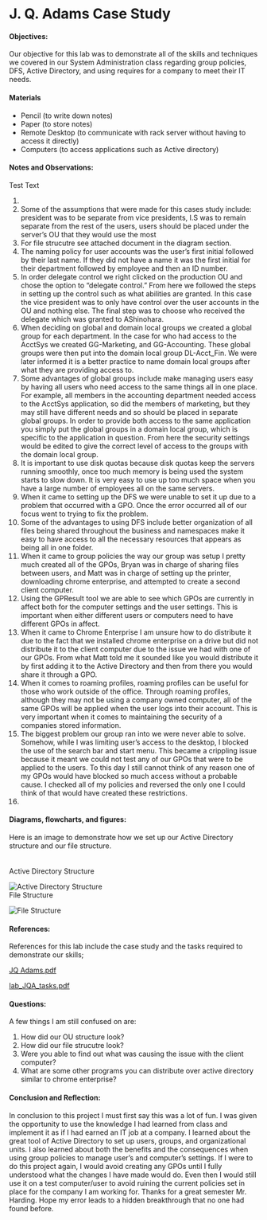 <h1>J. Q. Adams Case Study</h1>
  <h4>Objectives:</h4>
  <p>Our objective for this lab was to demonstrate all of the skills and techniques we covered in our System Administration class regarding group policies, DFS, Active Directory, and using requires for a company to meet their IT needs.
</p>
  <h4>Materials</h4> 
  <ul>
    <li>Pencil (to write down notes)</li>
    <li>Paper (to store notes)</li>
    <li>Remote Desktop (to communicate with rack server without having  to access it directly)</li>
    <li>Computers (to access applications such as Active directory)
  </ul>
  <h4>Notes and Observations:</h4>
    <p>
      Test Text
    </p>
    <ol>
      <li></li>
      <li> Some of the assumptions that were made for this cases study include: president was to be separate from vice presidents, I.S was to remain separate from the rest of the users, users should be placed under the server’s OU that they would use the most</li>
      <li> For file strucutre see attached document in the diagram section.</li> 
      <li> The naming policy for user accounts was the user’s first initial followed by their last name.  If they did not have a name it was the first initial for their department followed by employee and then an ID number.</li>
      <li> In order delegate control we right clicked on the production OU and chose the option to “delegate control.” From here we followed the steps in setting up the control such as what abilities are granted. In this case the vice president was to only have control over the user accounts in the OU and nothing else. The final step was to choose who received the delegate which was granted to AShinohara.</li>
      <li> When deciding on global and domain local groups we created a global group for each department. In the case for who had access to the AcctSys we created GG-Marketing, and GG-Accounting. These global groups were then put into the domain local group DL-Acct_Fin. We were later informed it is a better practice to name domain local groups after what they are providing access to.</li>
      <li> Some advantages of global groups include make managing users easy by having all users who need access to the same things all in one place. For example, all members in the accounting department needed access to the AcctSys application, so did the members of marketing, but they may still have different needs and so should be placed in separate global groups. In order to provide both access to the same application you simply put the global groups in a domain local group, which is specific to the application in question. From here the security settings would be edited to give the correct level of access to the groups with the domain local group.</li> 
      <li> It is important to use disk quotas because disk quotas keep the servers running smoothly, once too much memory is being used the system starts to slow down. It is very easy to use up too much space when you have a large number of employees all on the same servers.</li>
      <li> When it came to setting up the DFS we were unable to set it up due to a problem that occurred with a GPO. Once the error occurred all of our focus went to trying to fix the problem.</li>
      <li> Some of the advantages to using DFS include better organization of all files being shared throughout the business and namespaces make it easy to have access to all the necessary resources that appears as being all in one folder.</li>
      <li> When it came to group policies the way our group was setup I pretty much created all of the GPOs, Bryan was in charge of sharing files between users, and Matt was in charge of setting up the printer, downloading chrome enterprise, and attempted to create a second client computer.</li> 
      <li> Using the GPResult tool we are able to see which GPOs are currently in affect both for the computer settings and the user settings. This is important when either different users or computers need to have different GPOs in affect.</li>
      <li> When it came to Chrome Enterprise I am unsure how to do distribute it due to the fact that we installed chrome enterprise on a drive but did not distribute it to the client computer due to the issue we had with one of our GPOs. From what Matt told me it sounded like you would distribute it by first adding it to the Active Directory and then from there you would share it through a GPO.</li>
      <li> When it comes to roaming profiles, roaming profiles can be useful for those who work outside of the office. Through roaming profiles, although they may not be using a company owned computer, all of the same GPOs will be applied when the user logs into their account. This is very important when it comes to maintaining the security of a companies stored information.</li>
      <li> The biggest problem our group ran into we were never able to solve. Somehow, while I was limiting user’s access to the desktop, I blocked the use of the search bar and start menu. This became a crippling issue because it meant we could not test any of our GPOs that were to be applied to the users. To this day I still cannot think of any reason one of my GPOs would have blocked so much access without a probable cause. I checked all of my policies and reversed the only one I could think of that would have created these restrictions.</li> 
      <li> </li>
    </ol>
  <h4>Diagrams, flowcharts, and figures:</h4>
  Here is an image to demonstrate how we set up our Active Directory structure and our file structure.
  <br><br><br>
 Active Directory Structure  
 
 ![Active Directory Structure](https://user-images.githubusercontent.com/31741807/58062539-4ce96b80-7b40-11e9-83ea-1e79ad6873a3.png)
 <br>File Structure
 
 ![File Structure](https://user-images.githubusercontent.com/31741807/58062625-95088e00-7b40-11e9-8812-ffa87487b91e.PNG)

  <h4>References:</h4>
    References for this lab include the case study and the tasks required to demonstrate our skills;
  
  
   [JQ Adams.pdf](https://github.com/DesignsMP/Lab_Reports/files/3200405/JQ.Adams.pdf)
   
   [lab_JQA_tasks.pdf](https://github.com/DesignsMP/Lab_Reports/files/3200406/lab_JQA_tasks.1.pdf)

   
  <h4>Questions:</h4>
  A few things I am still confused on are:
  <ol>
  <li> How did our OU structure look?</li>
  <li> How did our file strucutre look?</li>
  <li> Were you able to find out what was causing the issue with the client computer?</li>
  <li> What are some other programs you can distribute over active directory similar to chrome enterprise?</li>
  </ol>
  <h4>Conclusion and Reflection:</h4>
    <p>
    In conclusion to this project I must first say this was a lot of fun. I was given the opportunity to use the knowledge I had learned from class and implement it as if I had earned an IT job at a company. I learned about the great tool of Active Directory to set up users, groups, and organizational units. I also learned about both the benefits and the consequences when using group policies to manage user’s and computer’s settings. If I were to do this project again, I would avoid creating any GPOs until I fully understood what the changes I have made would do. Even then I would still use it on a test computer/user to avoid ruining the current policies set in place for the company I am working for. Thanks for a great semester Mr. Harding. Hope my error leads to a hidden breakthrough that no one had found before.
    </p>

